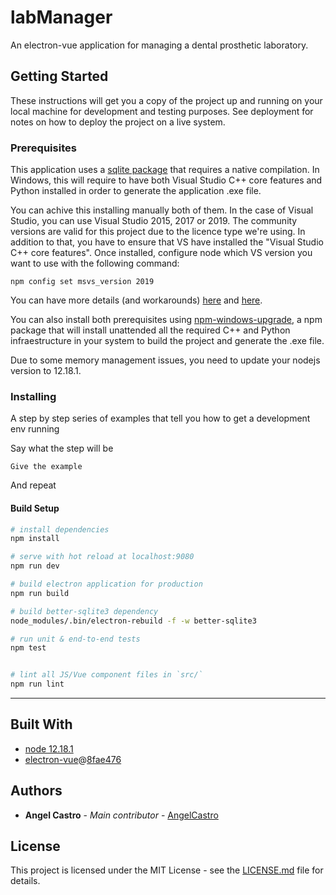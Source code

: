 # labManager

An electron-vue application for managing a dental prosthetic laboratory.

## Getting Started

These instructions will get you a copy of the project up and running on your local machine for development and testing purposes. See deployment for notes on how to deploy the project on a live system.

### Prerequisites

This application uses a [sqlite package](https://github.com/JoshuaWise/better-sqlite3) that requires a native compilation. In Windows, this will require to have both Visual Studio C++ core features and Python installed in order to generate the application .exe file.

You can achive this installing manually both of them. In the case of Visual Studio, you can use Visual Studio 2015, 2017 or 2019. The community versions are valid for this project due to the licence type we're using. In addition to that, you have to ensure that VS have installed the "Visual Studio C++ core features". Once installed, configure node which VS version you want to use with the following command:

```
npm config set msvs_version 2019
```

You can have more details (and workarounds) [here](https://simulatedgreg.gitbooks.io/electron-vue/content/en/getting_started.html#a-note-for-windows-users) and [here](https://stackoverflow.com/questions/57879150/how-can-i-solve-error-gypgyp-errerr-find-vsfind-vs-msvs-version-not-set-from-c).

You can also install both prerequisites using [npm-windows-upgrade](https://github.com/felixrieseberg/npm-windows-upgrade), a npm package that will install unattended all the required C++ and Python infraestructure in your system to build the project and generate the .exe file.

Due to some memory management issues, you need to update your nodejs version to 12.18.1.

### Installing

A step by step series of examples that tell you how to get a development env running

Say what the step will be

```
Give the example
```

And repeat


#### Build Setup

``` bash
# install dependencies
npm install

# serve with hot reload at localhost:9080
npm run dev

# build electron application for production
npm run build

# build better-sqlite3 dependency
node_modules/.bin/electron-rebuild -f -w better-sqlite3

# run unit & end-to-end tests
npm test


# lint all JS/Vue component files in `src/`
npm run lint

```

---

## Built With

* [node 12.18.1](nodejs.org)
* [electron-vue](https://github.com/SimulatedGREG/electron-vue)@[8fae476](https://github.com/SimulatedGREG/electron-vue/tree/8fae4763e9d225d3691b627e83b9e09b56f6c935)

## Authors

* **Angel Castro** - *Main contributor* - [AngelCastro](https://github.com/alcastrob/)

## License

This project is licensed under the MIT License - see the [LICENSE.md](LICENSE.md) file for details.